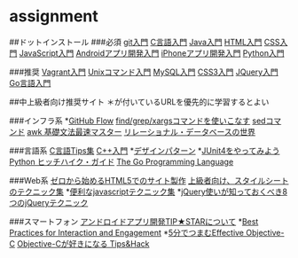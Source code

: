 # assignment

##ドットインストール
###必須
[git入門](http://dotinstall.com/lessons/basic_git)
[C言語入門](http://dotinstall.com/lessons/basic_c)
[Java入門](http://dotinstall.com/lessons/basic_java)
[HTML入門](http://dotinstall.com/lessons/basic_html_v2)
[CSS入門](http://dotinstall.com/lessons/basic_css_v2)
[JavaScript入門](http://dotinstall.com/lessons/basic_javascript_v2)
[Androidアプリ開発入門](http://dotinstall.com/lessons/basic_android)
[iPhoneアプリ開発入門](http://dotinstall.com/lessons/basic_iphoneapp)
[Python入門](http://dotinstall.com/lessons/basic_python_v2)


###推奨
[Vagrant入門](http://dotinstall.com/lessons/basic_vagrant)
[Unixコマンド入門](http://dotinstall.com/lessons/basic_unix)
[MySQL入門](http://dotinstall.com/lessons/basic_mysql_v2)
[CSS3入門](http://dotinstall.com/lessons/basic_css3)
[JQuery入門](http://dotinstall.com/lessons/basic_jquery_v2)
[Go言語入門](http://dotinstall.com/lessons/basic_golang)

##中上級者向け推奨サイト
＊が付いているURLを優先的に学習するとよい

###インフラ系
*[GitHub Flow](https://gist.github.com/Gab-km/3705015)
[find/grep/xargsコマンドを使いこなす](http://codezine.jp/article/detail/3279)
[sedコマンド](http://hydrocul.github.io/wiki/commands/sed.html)
[awk 基礎文法最速マスター](http://gauc.no-ip.org/awk-users-jp/blis.cgi/awk_fastest)
[リレーショナル・データベースの世界](http://www.geocities.jp/mickindex/database/idx_database.html)


###言語系
[C言語Tips集](http://www.c-tipsref.com/tips.html)
[C++入門](http://www5c.biglobe.ne.jp/~ecb/cpp/cpp00.html)
*[デザインパターン](http://www.techscore.com/tech/DesignPattern/index.html/)
*[JUnit4をやってみよう](http://www7b.biglobe.ne.jp/~archer/tryjunit4/tryjunit4.html)
[Python ヒッチハイク・ガイド](https://python-guide-ja.readthedocs.org/en/latest/)
[The Go Programming Language](http://golang-jp.org/)

###Web系
[ゼロから始めるHTML5でのサイト製作](http://www.mdn.co.jp/di/articles/2605/)
[上級者向け、スタイルシートのテクニック集](http://coliss.com/articles/build-websites/operation/css/25-advanced-css-techniques.html)
*[便利なjavascriptテクニック集](http://thujikun.github.io/blog/2013/12/15/js-tech/)
*[jQuery使いが知っておくべき8つのjQueryテクニック](http://blog.toshimaru.net/jquery-8-tips/)

###スマートフォン
[アンドロイドアプリ開発TIP★STARについて](http://dorodoro.info/tip/)
*[Best Practices for Interaction and Engagement](http://developer.android.com/training/best-ux.html)
*[5分でつまむEffective Objective-C](http://www.slideshare.net/himaratsu/5effective-objectivec)
[Objective-Cが好きになる Tips&Hack](http://www.slideshare.net/taketo1024/yxcm-sano)

















